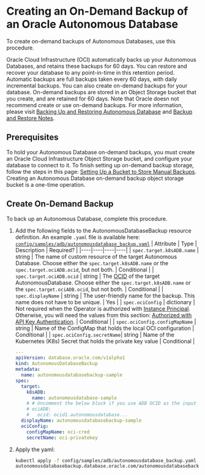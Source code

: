 # Creating an On-Demand Backup of an Oracle Autonomous Database

To create on-demand backups of Autonomous Databases, use this procedure.

Oracle Cloud Infrastructure (OCI) automatically backs up your Autonomous Databases, and retains these backups for 60 days. You can restore and recover your database to any point-in-time in this retention period. Automatic backups are full backups taken every 60 days, with daily incremental backups. You can also create on-demand backups for your database. On-demand backups are stored in an Object Storage bucket that you create, and are retained for 60 days. Note that Oracle doesn not recommend create or use on-demand backups. For more information, please visit [Backing Up and Restoring Autonomous Database](https://docs.oracle.com/en-us/iaas/Content/Database/Tasks/adbbackingup.htm) and [Backup and Restore Notes](https://docs.oracle.com/en-us/iaas/autonomous-database-shared/doc/backup-restore-notes.html).

## Prerequisites

To hold your Autonomous Database on-demand backups, you must create an Oracle Cloud Infrastructure Object Storage bucket, and configure your database to connect to it. To finish setting up on-demand backup storage, follow the steps in this page: [Setting Up a Bucket to Store Manual Backups](https://docs.oracle.com/en-us/iaas/Content/Database/Tasks/adbbackingup.htm#creatingbucket). Creating an Autonomous Database on-demand backup object storage bucket is a one-time operation.

## Create On-Demand Backup

To back up an Autonomous Database, complete this procedure.

1. Add the following fields to the AutonomousDatabaseBackup resource definition. An example `.yaml` file is available here: [`config/samples/adb/autonomousdatabase_backup.yaml`](./../../config/samples/adb/autonomousdatabase_backup.yaml)
    | Attribute | Type | Description | Required? |
    |----|----|----|----|
    | `spec.target.k8sADB.name` | string | The name of custom resource of the target Autonomous Database. Choose either the `spec.target.k8sADB.name` or the `spec.target.ociADB.ocid`, but not both. | Conditional |
    | `spec.target.ociADB.ocid` | string | The [OCID](https://docs.cloud.oracle.com/Content/General/Concepts/identifiers.htm) of the target AutonomousDatabase. Choose either the `spec.target.k8sADB.name` or the `spec.target.ociADB.ocid`, but not both. | Conditional |
    | `spec.displayName` | string | The user-friendly name for the backup. This name does not have to be unique. | Yes |
    | `spec.ociConfig` | dictionary | Not required when the Operator is authorized with [Instance Principal](./ADB_PREREQUISITES.md#authorized-with-instance-principal). Otherwise, you will need the values from this section: [Authorized with API Key Authentication](./ADB_PREREQUISITES.md#authorized-with-api-key-authentication). | Conditional |
    | `spec.ociConfig.configMapName` | string | Name of the ConfigMap that holds the local OCI configuration | Conditional |
    | `spec.ociConfig.secretName`| string | Name of the Kubernetes (K8s) Secret that holds the private key value | Conditional |

    ```yaml
    ---
    apiVersion: database.oracle.com/v1alpha1
    kind: AutonomousDatabaseBackup
    metadata:
      name: autonomousdatabasebackup-sample
    spec:
      target:
        k8sADB:
          name: autonomousdatabase-sample
        # # Uncomment the below block if you use ADB OCID as the input of the target ADB
        # ociADB:
        #   ocid: ocid1.autonomousdatabase...
      displayName: autonomousdatabasebackup-sample
      ociConfig:
        configMapName: oci-cred
        secretName: oci-privatekey
    ```

2. Apply the yaml:

    ```sh
    kubectl apply -f config/samples/adb/autonomousdatabase_backup.yaml
    autonomousdatabasebackup.database.oracle.com/autonomousdatabasebackup-sample created
    ```
